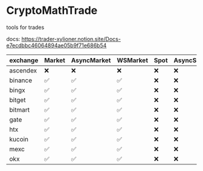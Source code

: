 # CryptoMathTrade
tools for trades

docs: https://trader-xylioner.notion.site/Docs-e7ecdbbc46064894ae05b9f71e686b54

| exchange | Market | AsyncMarket | WSMarket | Spot | AsyncSpot | WSSpot | Account | AsyncAccount | WSAccount |
|----------|--------|-------------|----------|------|-----------|--------|---------|--------------|-----------|
| ascendex | ❌      | ❌           | ❌        | ❌    | ❌         | ❌      | ❌       | ❌            | ❌         |
| binance  | ✅      | ✅           | ✅        | ❌    | ❌         | ❌      | ✅       | ✅            | ❌         |
| bingx    | ✅      | ✅           | ✅        | ❌    | ❌         | ❌      | ✅       | ✅            | ❌         |
| bitget   | ✅      | ✅           | ✅        | ❌    | ❌         | ❌      | ✅       | ✅            | ❌         |
| bitmart  | ✅      | ✅           | ✅        | ❌    | ❌         | ❌      | ✅       | ✅            | ❌         |
| gate     | ✅      | ✅           | ✅        | ❌    | ❌         | ❌      | ❌       | ❌            | ❌         |
| htx      | ✅      | ✅           | ✅        | ❌    | ❌         | ❌      | ❌       | ❌            | ❌         |
| kucoin   | ✅      | ✅           | ✅        | ❌    | ❌         | ❌      | ❌       | ❌            | ❌         |
| mexc     | ✅      | ✅           | ✅        | ❌    | ❌         | ❌      | ✅       | ✅            | ❌         |
| okx      | ✅      | ✅           | ✅        | ❌    | ❌         | ❌      | ❌       | ❌            | ❌         |
